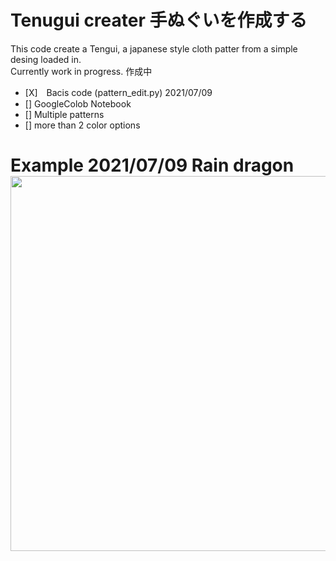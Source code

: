 # Tenugui creater 手ぬぐいを作成する
This code create a Tengui, a japanese style cloth patter from a simple desing loaded in.
<br>
Currently work in progress. 作成中
<br>

* [X]　Bacis code (pattern_edit.py) 2021/07/09
* []  GoogleColob Notebook
* []  Multiple patterns 
* []  more than 2 color options 

<h1> Example 2021/07/09 Rain dragon
<img src="./test_pic/Tengui_raindragon.png" width="600">